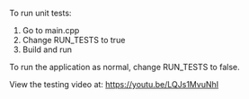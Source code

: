 To run unit tests:
1. Go to main.cpp
2. Change RUN_TESTS to true
3. Build and run

To run the application as normal, change RUN_TESTS to false.

View the testing video at:
https://youtu.be/LQJs1MvuNhI
